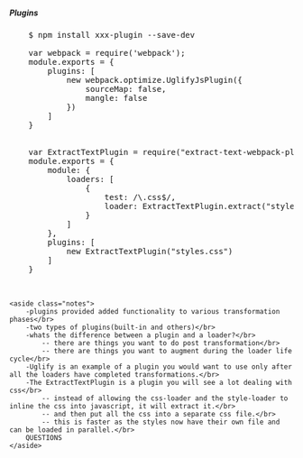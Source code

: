 <section>
    <h5>Plugins</h5>
    <pre>
    <span class="fragment">$ npm install xxx-plugin --save-dev</span>
    <span class="fragment">
    var webpack = require('webpack');
    module.exports = {
        plugins: [
            new webpack.optimize.UglifyJsPlugin({
                sourceMap: false,
                mangle: false
            })
        ]
    }
    </span>
    <span class="fragment">
    var ExtractTextPlugin = require("extract-text-webpack-plugin");
    module.exports = {
        module: {
            loaders: [
                {
                    test: /\.css$/,
                    loader: <span class="fragment zoom-in highlight-current-green">ExtractTextPlugin.extract("style", "css")</span>
                }
            ]
        },
        plugins: [
            <span class="fragment zoom-in highlight-current-green">new ExtractTextPlugin("styles.css")</span>
        ]
    }
    </span>
    </pre>

    <aside class="notes">
        -plugins provided added functionality to various transformation phases</br>
        -two types of plugins(built-in and others)</br>
        -whats the difference between a plugin and a loader?</br>
            -- there are things you want to do post transformation</br>
            -- there are things you want to augment during the loader life cycle</br>
        -Uglify is an example of a plugin you would want to use only after all the loaders have completed transformations.</br>
        -The ExtractTextPlugin is a plugin you will see a lot dealing with css</br>
            -- instead of allowing the css-loader and the style-loader to inline the css into javascript, it will extract it.</br>
            -- and then put all the css into a separate css file.</br>
            -- this is faster as the styles now have their own file and can be loaded in parallel.</br>
        QUESTIONS
    </aside>
</section>

